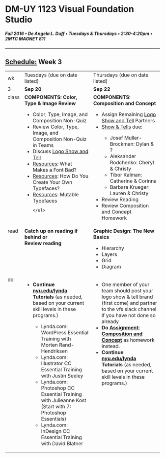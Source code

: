 # DM-UY 1123 Visual Foundation Studio
##### Fall 2016 • De Angela L. Duff • Tuesdays & Thursdays • 2:30-4:20pm • 2MTC MAGNET 811 
---
## [Schedule:](dm1123_schedule_overview.md) Week 3

<table>
<tr>
<td>wk</td>
<td>Tuesdays (due on date listed)</td>
<td>Thursdays (due on date listed)</td>
</tr>
<tr>
  <td valign="top">3</td>
  <td valign="top" width="48%"><strong>Sep 20</strong></td>
  <td valign="top" width="48%"><strong>Sep 22</strong></td>
</tr>
<tr>
  <td valign="top">class</td>
  
 
  
  <td valign="top" width="48%">
  <strong>COMPONENTS: Color, Type &amp; Image Review</strong>
    <ul>
    <li>Color, Type, Image, and Composition Non-Quiz</li>
    <li>Review Color, Type, Image, and Composition Non-Quiz in Teams</li>
    <li>Discuss <a href="dm1123vfs_show_and_tells.md">Logo Show and Tell</a></li>
    <li><a href="dm1123_vfs_recommended_resources.md">Resources</a>: What Makes a Font Bad?</li>
    <li><a href="dm1123_vfs_recommended_resources.md">Resources</a>: How Do You Create Your Own Typefaces?</li>
    <li><a href="dm1123_vfs_recommended_resources.md">Resources</a>: Mutable Typefaces</li>
    
    
    
    
    </ul>
  </td>
    <td valign="top" width="48%"><strong>COMPONENTS: Composition and Concept</strong>
  <ul>
  <li>Assign Remaining <a href="dm1123vfs_show_and_tells.md">Logo Show and Tell</a> Partners</li>
  <li><a href="assigned_creator_show_and_tells.md">Show &amp; Tells</a> due:</li>
    <ul>
     <li>Josef Muller-Brockman: Dylan &amp; ? </li>
    <li>Aleksander Rodchenko:  Cheryl &amp; Christy </li>
    <li>Tibor Kalman:  Catherine &amp; Corinna </li>
    <li>Barbara Krueger:  Lauren &amp; Christy </li>
    </ul>
    <li>Review Reading</li>
    <li>Review Composition and Concept Homework</li>
    
    
  </ul>

  </td>
</tr>

<!-- homework -->
<tr>
  <td valign="top">read</td>
  
  <td valign="top"><strong>Catch up on reading if behind or<br>Review reading</strong></td>
 
  <td valign="top">
  <strong>Graphic Design: The New Basics</strong>
  <ul>
  <li>Hierarchy</li>
  <li>Layers</li>
  <li>Grid</li>
  <li>Diagram</li>
  </ul>
  
</td>
</tr>

<!-- do -->
<tr>
  <td valign="top">do</td>
  
  

<td valign="top">
  <ul>
  
  <li><strong> Continue <a href="http://nyu.edu/lynda" target="_blank">nyu.edu/lynda</a> Tutorials</strong> (as needed, based on your current skill levels in these programs.)</li>
  <ul>
  <li>Lynda.com: WordPress Essential Training with Morten Rand-Hendriksen</li>
  <li>Lynda.com: Illustrator CC Essential Training with Justin Seeley</li>
  <li>Lynda.com: Photoshop CC Essential Training with Julieanne Kost (Start with 7: Photoshop Essentials)</li>
  <li>Lynda.com: InDesign CC Essential Training with David Blatner</li>
  </ul></ul></td>

<td valign="top">
  <ul>

  <li>One member of your team should post your logo show &amp; tell brand (first come) and partner to the vfs slack channel if you have not done so already</li>
  <li><strong>Do <a href="dm1123_concept.md">Assignment: Composition and Concept</a></strong> as homework instead.</li>

  <li><strong>Continue <a href="http://nyu.edu/lynda">nyu.edu/lynda</a> Tutorials</strong> (as needed, based on your current skill levels in these programs.)</li>
  </ul></td>
</tr>
</table>

